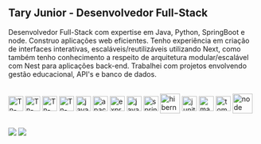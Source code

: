 ## Tary Junior - Desenvolvedor Full-Stack

Desenvolvedor Full-Stack com expertise em Java, Python, SpringBoot e node. Construo aplicações web eficientes. Tenho experiência em criação de interfaces interativas, escaláveis/reutilizáveis utilizando Next, como também tenho conhecimento a respeito de arquitetura modular/escalável com Nest para aplicações back-end. Trabalhei com projetos envolvendo gestão educacional, API's e banco de dados.

<div style="display: inline_block"><br>
  <img align="center" alt="Tn-React" height="30" src="https://img.shields.io/badge/react-%2320232a.svg?style=for-the-badge&logo=react&logoColor=%2361DAFB">
  <img align="center" alt="Tn-Next" height="30" src="https://img.shields.io/badge/Next-black?style=for-the-badge&logo=next.js&logoColor=white">
  <img align="center" alt="Tn-Node" height="30" src="https://img.shields.io/badge/node.js-6DA55F?style=for-the-badge&logo=node.js&logoColor=white">
  <img align="center" alt="Tn-nest" height="30" src="https://img.shields.io/badge/nestjs-%23E0234E.svg?style=for-the-badge&logo=nestjs&logoColor=white">
  <img align = "center" alt = "javascript" heigth="30px" width="30px" src = "https://cdn.jsdelivr.net/gh/devicons/devicon@latest/icons/javascript/javascript-original.svg" >
  <img align = "center" alt = "apache camel" heigth="30px" width="30px" src = "https://cdn.jsdelivr.net/gh/devicons/devicon@latest/icons/ocaml/ocaml-original.svg" >
  <img align = "center" alt = "express" heigth="30px" width="30px" src = "https://cdn.jsdelivr.net/gh/devicons/devicon@latest/icons/express/express-original.svg" >
  <img align = "center" alt = "java" heigth="30px" width="30px" src = "https://cdn.jsdelivr.net/gh/devicons/devicon@latest/icons/java/java-original-wordmark.svg" >
     <img align = "center" alt = "spring" heigth="30px" width="30px" src = "https://cdn.jsdelivr.net/gh/devicons/devicon@latest/icons/spring/spring-original-wordmark.svg" >
     <img align = "center" alt = "hibernate" heigth="30px" width="40px" src = "https://cdn.jsdelivr.net/gh/devicons/devicon@latest/icons/hibernate/hibernate-original-wordmark.svg" >
     <img align = "center" alt = "junit5" heigth="30px" width="30px" src = "https://cdn.jsdelivr.net/gh/devicons/devicon@latest/icons/junit/junit-line-wordmark.svg" >
     <img align = "center" alt = "maven" heigth="30px" width="30px" src = "https://cdn.jsdelivr.net/gh/devicons/devicon@latest/icons/maven/maven-original-wordmark.svg" >
     <img align = "center" alt = "tomcat" heigth="30px" width="30px" src = "https://cdn.jsdelivr.net/gh/devicons/devicon@latest/icons/tomcat/tomcat-original-wordmark.svg" >
     <img align = "center" alt = "node" heigth="30px" width="40px" src = "https://cdn.jsdelivr.net/gh/devicons/devicon@latest/icons/nodejs/nodejs-original-wordmark.svg" >
  
</div>
  
  ##
 

  <a href="https://www.instagram.com/taryjunioor/?igsh=MWNkMzAydGE3ZjY1OQ%3D%3D" target="_blank"><img src="https://img.shields.io/badge/-Instagram-%23E4405F?style=for-the-badge&logo=instagram&logoColor=white" target="_blank"></a>
  <a href="https://www.linkedin.com/in/tarynascimento/"><img src="https://img.shields.io/badge/-LinkedIn-%230077B5?style=for-the-badge&logo=linkedin&logoColor=white" target="_blank"></a> 
  
</div>
